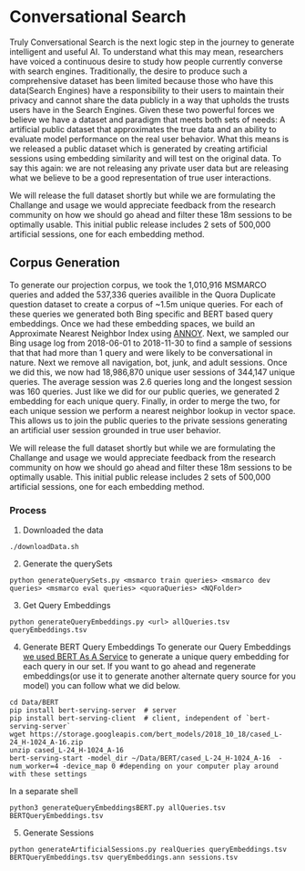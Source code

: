 # Conversational Search
Truly Conversational Search is the next logic step in the journey to generate intelligent and useful AI. To understand what this may mean, researchers have voiced a continuous desire to study how people currently converse with search engines. Traditionally, the desire to produce such a comprehensive dataset has been limited because those who have this data(Search Engines) have a responsibility to their users to maintain their privacy and cannot share the data publicly in a way that upholds the trusts users have in the Search Engines. Given these two powerful forces we believe we have a dataset and paradigm that meets both sets of needs: A artificial public dataset that approximates the true data and an ability to evaluate model performance on the real user behavior. What this means is we released a public dataset which is generated by creating artificial sessions using embedding similarity and will test on the original data. To say this again: we are not releasing any private user data but are releasing what we believe to be a good representation of true user interactions.

We will release the full dataset shortly but while we are formulating the Challange and usage we would appreciate feedback from the research community on how we should go ahead and filter these 18m sessions to be optimally usable. This initial public release includes 2 sets of 500,000 artificial sessions, one for each embedding method. 

## Corpus Generation
To generate our projection corpus, we took the 1,010,916 MSMARCO queries and added the 537,336 queries availible in the Quora Duplicate question dataset to create a corpus of ~1.5m unique queries. For each of these queries we generated both Bing specific and BERT based query embeddings. Once we had these embedding spaces, we build an Approximate Nearest Neighbor Index using [ANNOY](https://github.com/spotify/annoy).
Next, we sampled our Bing usage log from 2018-06-01 to 2018-11-30 to find a sample of sessions that that had more than 1 query and were likely to be conversational in nature. Next we remove all navigation, bot, junk, and adult sessions. Once we did this, we now had 18,986,870 unique user sessions of 344,147 unique queries. The average session was 2.6 queries long and the longest session was 160 queries. Just like we did for our public queries, we generated 2 embedding for each unique query. Finally, in order to merge the two, for each unique session we perform a nearest neighbor lookup in vector space. This allows us to join the public queries to the private sessions generating an artificial user session grounded in true user behavior. 

We will release the full dataset shortly but while we are formulating the Challange and usage we would appreciate feedback from the research community on how we should go ahead and filter these 18m sessions to be optimally usable. This initial public release includes 2 sets of 500,000 artificial sessions, one for each embedding method. 


### Process
1. Downloaded the data
~~~
./downloadData.sh
~~~
2. Generate the querySets
~~~
python generateQuerySets.py <msmarco train queries> <msmarco dev queries> <msmarco eval queries> <quoraQueries> <NQFolder>
~~~
3. Get Query Embeddings
~~~
python generateQueryEmbeddings.py <url> allQueries.tsv queryEmbeddings.tsv
~~~
4. Generate BERT Query Embeddings
To generate our Query Embeddings [we used BERT As A Service](https://github.com/hanxiao/bert-as-service) to generate a unique query embedding for each query in our set. If you want to go ahead and regenerate embeddings(or use it to generate another alternate query source for you model) you can follow what we did below.
~~~
cd Data/BERT
pip install bert-serving-server  # server
pip install bert-serving-client  # client, independent of `bert-serving-server`
wget https://storage.googleapis.com/bert_models/2018_10_18/cased_L-24_H-1024_A-16.zip
unzip cased_L-24_H-1024_A-16
bert-serving-start -model_dir ~/Data/BERT/cased_L-24_H-1024_A-16  -num_worker=4 -device_map 0 #depending on your computer play around with these settings
~~~
In a separate shell
~~~
python3 generateQueryEmbeddingsBERT.py allQueries.tsv BERTQueryEmbeddings.tsv
~~~
5. Generate Sessions
~~~
python generateArtificialSessions.py realQueries queryEmbeddings.tsv BERTQueryEmbeddings.tsv queryEmbeddings.ann sessions.tsv
~~~
